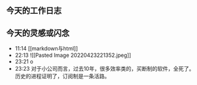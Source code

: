## 今天的工作日志

## 今天的灵感或闪念

- 11:14 [[markdown与html]]
- 22:13 ![[Pasted Image 20220423221352.jpeg]]
- 23:21 o
- 23:23 对于小公司而言，过去10年，很多效率类的，买断制的软件，全死了。历史的进程证明了，订阅制是一条活路。
